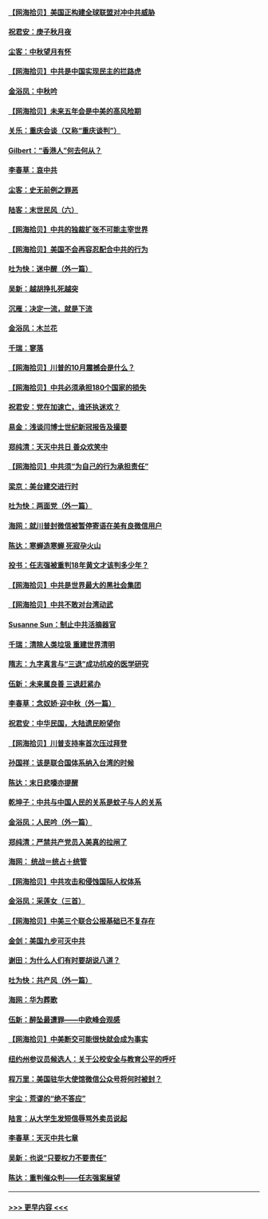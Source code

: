 #### [【网海拾贝】美国正构建全球联盟对冲中共威胁](../pages/nsc993/n12446580.md?t=10022102) 
#### [祝君安：庚子秋月夜](../pages/nsc993/n12445870.md?t=10022102) 
#### [尘客：中秋望月有怀](../pages/nsc993/n12444632.md?t=10022102) 
#### [【网海拾贝】中共是中国实现民主的拦路虎](../pages/nsc993/n12443573.md?t=10022102) 
#### [金浴凤：中秋吟](../pages/nsc993/n12441773.md?t=10022102) 
#### [【网海拾贝】未来五年会是中美的高风险期](../pages/nsc993/n12440760.md?t=10022102) 
#### [关乐：重庆会谈（又称“重庆谈判”）](../pages/nsc993/n12437525.md?t=10022102) 
#### [Gilbert：“香港人”何去何从？](../pages/nsc993/n12435894.md?t=10022102) 
#### [李春草：哀中共](../pages/nsc993/n12435874.md?t=10022102) 
#### [尘客：史无前例之罪恶](../pages/nsc993/n12435762.md?t=10022102) 
#### [陆客：末世民风（六）](../pages/nsc993/n12435354.md?t=10022102) 
#### [【网海拾贝】中共的独裁扩张不可能主宰世界](../pages/nsc993/n12435151.md?t=10022102) 
#### [【网海拾贝】美国不会再容忍配合中共的行为](../pages/nsc993/n12433808.md?t=10022102) 
#### [吐为快：迷中醒（外一篇）](../pages/nsc993/n12433585.md?t=10022102) 
#### [吴新：越胡挣扎死越突](../pages/nsc993/n12433562.md?t=10022102) 
#### [沉雁：决定一流，就是下流](../pages/nsc993/n12432128.md?t=10022102) 
#### [金浴凤：木兰花](../pages/nsc993/n12432124.md?t=10022102) 
#### [千瑞：寥落](../pages/nsc993/n12432071.md?t=10022102) 
#### [【网海拾贝】川普的10月震撼会是什么？](../pages/nsc993/n12431624.md?t=10022102) 
#### [【网海拾贝】中共必须承担180个国家的损失](../pages/nsc993/n12428893.md?t=10022102) 
#### [祝君安：党在加速亡，谁还执迷欢？](../pages/nsc993/n12428652.md?t=10022102) 
#### [易金：浅谈闫博士世纪新冠报告及撮要](../pages/nsc993/n12426822.md?t=10022102) 
#### [郑纯清：天灭中共日 善众欢笑中](../pages/nsc993/n12426784.md?t=10022102) 
#### [【网海拾贝】中共须“为自己的行为承担责任”](../pages/nsc993/n12426067.md?t=10022102) 
#### [梁京：美台建交进行时](../pages/nsc993/n12424066.md?t=10022102) 
#### [吐为快：两面党（外一篇）](../pages/nsc993/n12424043.md?t=10022102) 
#### [海网：就川普封微信被暂停寄语在美有良微信用户](../pages/nsc993/n12424021.md?t=10022102) 
#### [陈达：寒蝉造寒蝉 死寂孕火山](../pages/nsc993/n12423958.md?t=10022102) 
#### [投书：任志强被重判18年黄文才该判多少年？](../pages/nsc993/n12423672.md?t=10022102) 
#### [【网海拾贝】中共是世界最大的黑社会集团](../pages/nsc993/n12423543.md?t=10022102) 
#### [【网海拾贝】中共不敢对台湾动武](../pages/nsc993/n12421418.md?t=10022102) 
#### [Susanne Sun：制止中共活摘器官](../pages/nsc993/n12419654.md?t=10022102) 
#### [千瑞：清除人类垃圾 重建世界清明](../pages/nsc993/n12419414.md?t=10022102) 
#### [隋志：九字真言与“三退”成功抗疫的医学研究](../pages/nsc993/n12419248.md?t=10022102) 
#### [伍新：未来属良善 三退赶紧办](../pages/nsc993/n12418496.md?t=10022102) 
#### [李春草：念奴娇·迎中秋（外一篇）](../pages/nsc993/n12418465.md?t=10022102) 
#### [祝君安：中华民国，大陆遗民盼望你](../pages/nsc993/n12418089.md?t=10022102) 
#### [【网海拾贝】川普支持率首次压过拜登](../pages/nsc993/n12418050.md?t=10022102) 
#### [孙国祥：该是联合国体系纳入台湾的时候](../pages/nsc993/n12417369.md?t=10022102) 
#### [陈达：末日悲嚎亦提醒](../pages/nsc993/n12416736.md?t=10022102) 
#### [乾坤子：中共与中国人民的关系是蚊子与人的关系](../pages/nsc993/n12416632.md?t=10022102) 
#### [金浴凤：人民吟（外一篇）](../pages/nsc993/n12416567.md?t=10022102) 
#### [郑纯清：严禁共产党员入美真的拉闸了](../pages/nsc993/n12416550.md?t=10022102) 
#### [海网： 统战＝统占＋统管](../pages/nsc993/n12416404.md?t=10022102) 
#### [【网海拾贝】中共攻击和侵蚀国际人权体系](../pages/nsc993/n12416250.md?t=10022102) 
#### [金浴凤：采莲女（三首）](../pages/nsc993/n12415517.md?t=10022102) 
#### [【网海拾贝】中美三个联合公报基础已不复存在](../pages/nsc993/n12415054.md?t=10022102) 
#### [金剑：美国九步可灭中共](../pages/nsc993/n12413183.md?t=10022102) 
#### [谢田：为什么人们有时要胡说八道？](../pages/nsc993/n12411861.md?t=10022102) 
#### [吐为快：共产风（外一篇）](../pages/nsc993/n12411761.md?t=10022102) 
#### [海网：华为葬歌](../pages/nsc993/n12410381.md?t=10022102) 
#### [伍新：醉坠最遭罪——中欧峰会观感](../pages/nsc993/n12410364.md?t=10022102) 
#### [【网海拾贝】中美断交可能很快就会成为事实](../pages/nsc993/n12409495.md?t=10022102) 
#### [纽约州参议员候选人：关于公校安全与教育公平的呼吁](../pages/nsc993/n12409228.md?t=10022102) 
#### [程万里：美国驻华大使馆微信公众号将何时被封？](../pages/nsc993/n12407397.md?t=10022102) 
#### [宇尘：荒谬的“绝不答应”](../pages/nsc993/n12407360.md?t=10022102) 
#### [陆言：从大学生发短信辱骂外卖员说起](../pages/nsc993/n12407285.md?t=10022102) 
#### [李春草：天灭中共七章](../pages/nsc993/n12406988.md?t=10022102) 
#### [吴新：也说“只要权力不要责任”](../pages/nsc993/n12406966.md?t=10022102) 
#### [陈达：重判催众判——任志强案展望](../pages/nsc993/n12404540.md?t=10022102) 

----
#### [ >>> 更早内容 <<< ](../indexes/nsc993-earlier.md)
